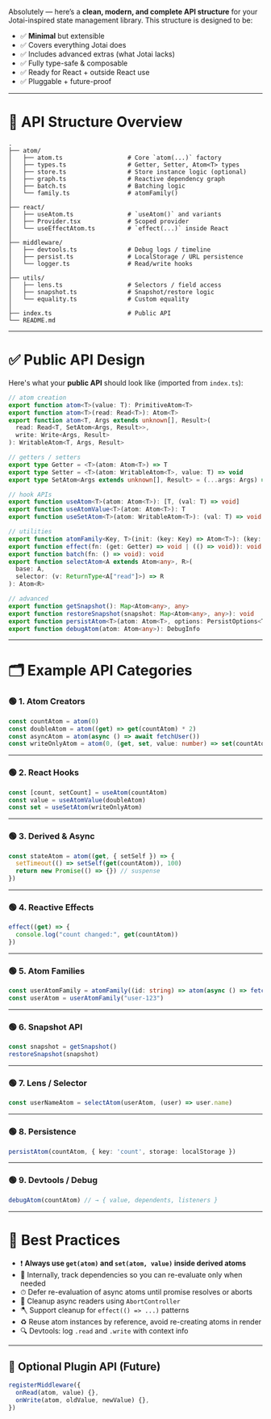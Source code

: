 Absolutely — here’s a **clean, modern, and complete API structure** for your Jotai-inspired state management library. This structure is designed to be:

* ✅ **Minimal** but extensible
* ✅ Covers everything Jotai does
* ✅ Includes advanced extras (what Jotai lacks)
* ✅ Fully type-safe & composable
* ✅ Ready for React + outside React use
* ✅ Pluggable + future-proof

---

# 🧠 API Structure Overview

```
.
├── atom/
│   ├── atom.ts                  # Core `atom(...)` factory
│   ├── types.ts                 # Getter, Setter, Atom<T> types
│   ├── store.ts                 # Store instance logic (optional)
│   ├── graph.ts                 # Reactive dependency graph
│   ├── batch.ts                 # Batching logic
│   └── family.ts                # atomFamily()
│
├── react/
│   ├── useAtom.ts               # `useAtom()` and variants
│   ├── Provider.tsx             # Scoped provider
│   └── useEffectAtom.ts         # `effect(...)` inside React
│
├── middleware/
│   ├── devtools.ts              # Debug logs / timeline
│   ├── persist.ts               # LocalStorage / URL persistence
│   └── logger.ts                # Read/write hooks
│
├── utils/
│   ├── lens.ts                  # Selectors / field access
│   ├── snapshot.ts              # Snapshot/restore logic
│   └── equality.ts              # Custom equality
│
├── index.ts                     # Public API
└── README.md
```

---

# ✅ Public API Design

Here's what your **public API** should look like (imported from `index.ts`):

```ts
// atom creation
export function atom<T>(value: T): PrimitiveAtom<T>
export function atom<T>(read: Read<T>): Atom<T>
export function atom<T, Args extends unknown[], Result>(
  read: Read<T, SetAtom<Args, Result>>,
  write: Write<Args, Result>
): WritableAtom<T, Args, Result>

// getters / setters
export type Getter = <T>(atom: Atom<T>) => T
export type Setter = <T>(atom: WritableAtom<T>, value: T) => void
export type SetAtom<Args extends unknown[], Result> = (...args: Args) => Result

// hook APIs
export function useAtom<T>(atom: Atom<T>): [T, (val: T) => void]
export function useAtomValue<T>(atom: Atom<T>): T
export function useSetAtom<T>(atom: WritableAtom<T>): (val: T) => void

// utilities
export function atomFamily<Key, T>(init: (key: Key) => Atom<T>): (key: Key) => Atom<T>
export function effect(fn: (get: Getter) => void | (() => void)): void
export function batch(fn: () => void): void
export function selectAtom<A extends Atom<any>, R>(
  base: A,
  selector: (v: ReturnType<A["read"]>) => R
): Atom<R>

// advanced
export function getSnapshot(): Map<Atom<any>, any>
export function restoreSnapshot(snapshot: Map<Atom<any>, any>): void
export function persistAtom<T>(atom: Atom<T>, options: PersistOptions<T>): void
export function debugAtom(atom: Atom<any>): DebugInfo
```

---

# 🗂 Example API Categories

### 🟢 1. Atom Creators

```ts
const countAtom = atom(0)
const doubleAtom = atom((get) => get(countAtom) * 2)
const asyncAtom = atom(async () => await fetchUser())
const writeOnlyAtom = atom(0, (get, set, value: number) => set(countAtom, value))
```

---

### 🟢 2. React Hooks

```ts
const [count, setCount] = useAtom(countAtom)
const value = useAtomValue(doubleAtom)
const set = useSetAtom(writeOnlyAtom)
```

---

### 🟢 3. Derived & Async

```ts
const stateAtom = atom((get, { setSelf }) => {
  setTimeout(() => setSelf(get(countAtom)), 100)
  return new Promise(() => {}) // suspense
})
```

---

### 🟢 4. Reactive Effects

```ts
effect((get) => {
  console.log("count changed:", get(countAtom))
})
```

---

### 🟢 5. Atom Families

```ts
const userAtomFamily = atomFamily((id: string) => atom(async () => fetchUser(id)))
const userAtom = userAtomFamily("user-123")
```

---

### 🟢 6. Snapshot API

```ts
const snapshot = getSnapshot()
restoreSnapshot(snapshot)
```

---

### 🟢 7. Lens / Selector

```ts
const userNameAtom = selectAtom(userAtom, (user) => user.name)
```

---

### 🟢 8. Persistence

```ts
persistAtom(countAtom, { key: 'count', storage: localStorage })
```

---

### 🟢 9. Devtools / Debug

```ts
debugAtom(countAtom) // → { value, dependents, listeners }
```

---

# 📌 Best Practices

* ❗ **Always use `get(atom)` and `set(atom, value)` inside derived atoms**
* 🔄 Internally, track dependencies so you can re-evaluate only when needed
* ⏱ Defer re-evaluation of async atoms until promise resolves or aborts
* 🧹 Cleanup async readers using `AbortController`
* 🪓 Support cleanup for `effect(() => ...)` patterns
* ♻️ Reuse atom instances by reference, avoid re-creating atoms in render
* 🔍 Devtools: log `.read` and `.write` with context info

---

## 🧩 Optional Plugin API (Future)

```ts
registerMiddleware({
  onRead(atom, value) {},
  onWrite(atom, oldValue, newValue) {},
})
```


